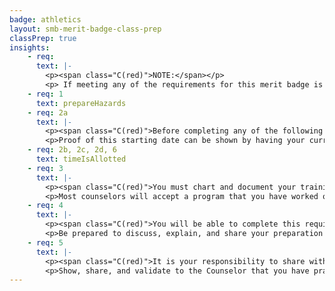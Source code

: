 ```yaml
---
badge: athletics
layout: smb-merit-badge-class-prep
classPrep: true
insights:
    - req:
      text: |-
        <p><span class="C(red)">NOTE:</span></p>
        <p> If meeting any of the requirements for this merit badge is against the Scout's religious convictions, the requirement does not have to be done if the Scout's parents and the proper religious advisors state in writing that to do so would be against religious convictions. The Scout's parents must also accept full responsibility for anything that might happen because of this exemption.</p>
    - req: 1
      text: prepareHazards
    - req: 2a
      text: |-
        <p><span class="C(red)">Before completing any of the following requirements for this merit badge, Scouts will need to show that they have had a physical exam with their health-care provider using the BSA Health Form. This must be done and dated prior to completing any of requirements 3, 4, or 5.</span></p>
        <p>Proof of this starting date can be shown by having your current or past BSA Health Form with for validation by the merit badge counselor.</p>
    - req: 2b, 2c, 2d, 6
      text: timeIsAllotted
    - req: 3
      text: |-
        <p><span class="C(red)">You must chart and document your training program.</span></p>
        <p>Most counselors will accept a program that you have worked out with your coach or trainer for your selected athletic activity. Utilize this as a starting point to share with the counselor. Be sure to have an accurate and detailed chart and approach. You may find that adjustments to your plan are necessary as you proceed, and these things should be noted when reviewing with the counselor. At the end of your tracking it should be evident the progress you have made and allow for easy completion of this requirement.</p>
    - req: 4
      text: |-
        <p><span class="C(red)">You will be able to complete this requirement during the class with proper planning and preparation.</span></p>
        <p>Be prepared to discuss, explain, and share your preparation work during the class.</p>
    - req: 5
      text: |-
        <p><span class="C(red)">It is your responsibility to share with the counselor proof that you have met the expectations of this requirement.</span></p>
        <p>Show, share, and validate to the Counselor that you have practiced or participated in your four selected options, but also show some sort of charting, tracking, or documentation on how you have improved in each, as stated by the requirement. It is not enough to simply say you have done the requirement; show proof.</p>
---
```

